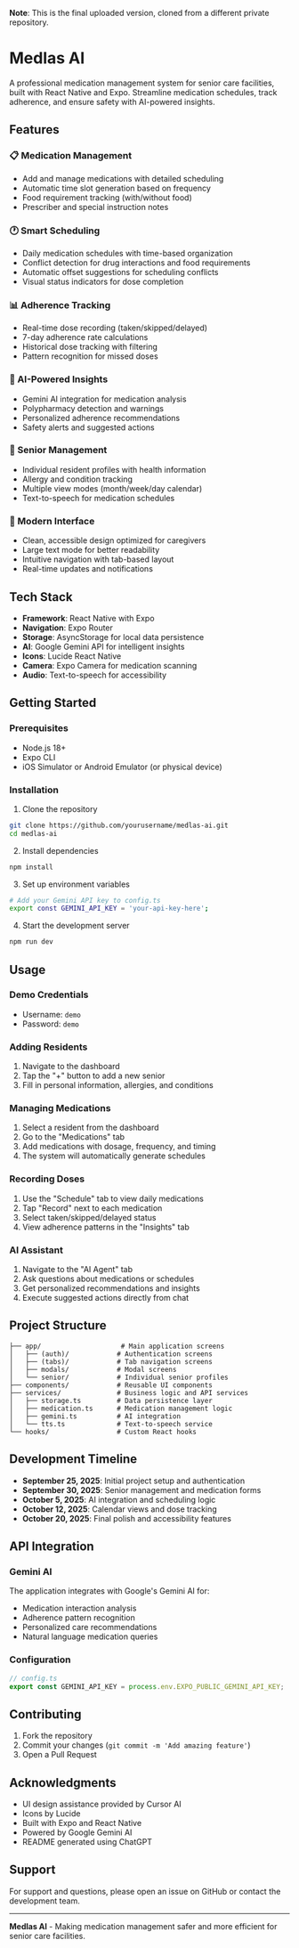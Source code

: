 **Note**: This is the final uploaded version, cloned from a different private repository.

# Medlas AI

A professional medication management system for senior care facilities, built with React Native and Expo. Streamline medication schedules, track adherence, and ensure safety with AI-powered insights.

## Features

### 📋 Medication Management
- Add and manage medications with detailed scheduling
- Automatic time slot generation based on frequency
- Food requirement tracking (with/without food)
- Prescriber and special instruction notes

### 🕐 Smart Scheduling
- Daily medication schedules with time-based organization
- Conflict detection for drug interactions and food requirements
- Automatic offset suggestions for scheduling conflicts
- Visual status indicators for dose completion

### 📊 Adherence Tracking
- Real-time dose recording (taken/skipped/delayed)
- 7-day adherence rate calculations
- Historical dose tracking with filtering
- Pattern recognition for missed doses

### 🤖 AI-Powered Insights
- Gemini AI integration for medication analysis
- Polypharmacy detection and warnings
- Personalized adherence recommendations
- Safety alerts and suggested actions

### 👥 Senior Management
- Individual resident profiles with health information
- Allergy and condition tracking
- Multiple view modes (month/week/day calendar)
- Text-to-speech for medication schedules

### 📱 Modern Interface
- Clean, accessible design optimized for caregivers
- Large text mode for better readability
- Intuitive navigation with tab-based layout
- Real-time updates and notifications

## Tech Stack

- **Framework**: React Native with Expo
- **Navigation**: Expo Router
- **Storage**: AsyncStorage for local data persistence
- **AI**: Google Gemini API for intelligent insights
- **Icons**: Lucide React Native
- **Camera**: Expo Camera for medication scanning
- **Audio**: Text-to-speech for accessibility

## Getting Started

### Prerequisites
- Node.js 18+ 
- Expo CLI
- iOS Simulator or Android Emulator (or physical device)

### Installation

1. Clone the repository
```bash
git clone https://github.com/yourusername/medlas-ai.git
cd medlas-ai
```

2. Install dependencies
```bash
npm install
```

3. Set up environment variables
```bash
# Add your Gemini API key to config.ts
export const GEMINI_API_KEY = 'your-api-key-here';
```

4. Start the development server
```bash
npm run dev
```

## Usage

### Demo Credentials
- Username: `demo`
- Password: `demo`

### Adding Residents
1. Navigate to the dashboard
2. Tap the "+" button to add a new senior
3. Fill in personal information, allergies, and conditions

### Managing Medications
1. Select a resident from the dashboard
2. Go to the "Medications" tab
3. Add medications with dosage, frequency, and timing
4. The system will automatically generate schedules

### Recording Doses
1. Use the "Schedule" tab to view daily medications
2. Tap "Record" next to each medication
3. Select taken/skipped/delayed status
4. View adherence patterns in the "Insights" tab

### AI Assistant
1. Navigate to the "AI Agent" tab
2. Ask questions about medications or schedules
3. Get personalized recommendations and insights
4. Execute suggested actions directly from chat

## Project Structure

```
├── app/                    # Main application screens
│   ├── (auth)/            # Authentication screens
│   ├── (tabs)/            # Tab navigation screens
│   ├── modals/            # Modal screens
│   └── senior/            # Individual senior profiles
├── components/            # Reusable UI components
├── services/              # Business logic and API services
│   ├── storage.ts         # Data persistence layer
│   ├── medication.ts      # Medication management logic
│   ├── gemini.ts          # AI integration
│   └── tts.ts             # Text-to-speech service
└── hooks/                 # Custom React hooks
```

## Development Timeline

- **September 25, 2025**: Initial project setup and authentication
- **September 30, 2025**: Senior management and medication forms
- **October 5, 2025**: AI integration and scheduling logic
- **October 12, 2025**: Calendar views and dose tracking
- **October 20, 2025**: Final polish and accessibility features

## API Integration

### Gemini AI
The application integrates with Google's Gemini AI for:
- Medication interaction analysis
- Adherence pattern recognition
- Personalized care recommendations
- Natural language medication queries

### Configuration
```typescript
// config.ts
export const GEMINI_API_KEY = process.env.EXPO_PUBLIC_GEMINI_API_KEY;
```

## Contributing

1. Fork the repository
2. Commit your changes (`git commit -m 'Add amazing feature'`)
3. Open a Pull Request

## Acknowledgments

- UI design assistance provided by Cursor AI
- Icons by Lucide
- Built with Expo and React Native
- Powered by Google Gemini AI
- README generated using ChatGPT

## Support

For support and questions, please open an issue on GitHub or contact the development team.

---

**Medlas AI** - Making medication management safer and more efficient for senior care facilities.
